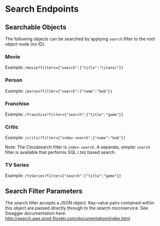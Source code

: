 # Search Endpoints

## Searchable Objects
The following objects can be searched by applying `search` filter to the root object node (no ID).

### Movie
Example: `/movie?filters={"search":{"title":"titanic"}}`

### Person
Example: `/person?filter={"search":{"name":"bob"}}`

### Franchise
Example: `/franchise?filter={"search":{"title":"game"}}`

### Critic
Example: `/critic?filter={"index-search":{"name":"bob"}}`

Note: The Cloudsearch filter is `index-search`. A separate, simpler `search` filter is available that performs SQL `LIKE` based search.

### TV Series
Example: `/tvSeries?filter={"search":{"title":"game"}}`

## Search Filter Parameters
The search filter accepts a JSON object. Key-value pairs contained within
this object are passed directly through to the search microservice. See
Swagger documentation here:
http://search.aws.prod.flixster.com/documentation/index.html

